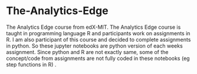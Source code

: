 # The-Analytics-Edge
The Analytics Edge course from edX-MIT.
The Analytics Edge course is taught in programming language R and participants work on assignments in R. I am also participant of this course and decided to complete assignments
in python. So these jupyter notebooks are python version of each weeks assignment. Since python and R are not exactly same, some of the concept/code from assignments are not fully coded
in these notebooks (eg step functions in R) .
